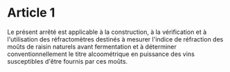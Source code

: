 # Article 1

Le présent arrêté est applicable à la construction, à la vérification et à l'utilisation des réfractomètres destinés à mesurer l'indice de réfraction des moûts de raisin naturels avant fermentation et à déterminer conventionnellement le titre alcoométrique en puissance des vins susceptibles d'être fournis par ces moûts.

